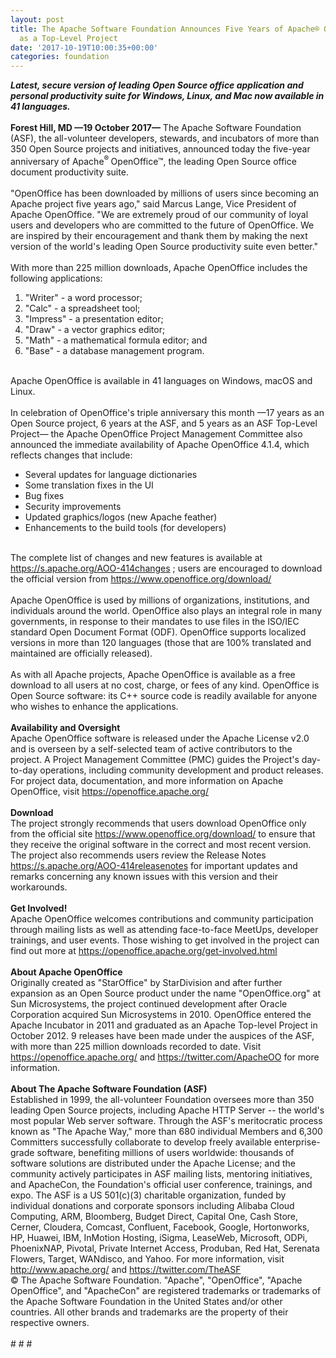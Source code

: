 ```yaml
---
layout: post
title: The Apache Software Foundation Announces Five Years of Apache® OpenOffice™
  as a Top-Level Project
date: '2017-10-19T10:00:35+00:00'
categories: foundation
---
```

<div><strong><em>Latest, secure version of leading Open Source office application and personal productivity suite for Windows, Linux, and Mac now available in 41 languages.</em></strong></div> 
  <div><strong><br /></strong></div> 
  <div><strong>Forest Hill, MD —19 October 2017—</strong> The Apache Software Foundation (ASF), the all-volunteer developers, stewards, and incubators of more than 350 Open Source projects and initiatives, announced today the five-year anniversary of Apache<sup>®&nbsp;</sup>OpenOffice™, the leading Open Source office document productivity suite.</div> 
  <div><br /></div> 
  <div>&quot;OpenOffice has been downloaded by millions of users since becoming an Apache project five years ago,&quot; said Marcus Lange, Vice President of Apache OpenOffice. &quot;We are extremely proud of our community of loyal users and developers who are committed to the future of OpenOffice. We are inspired by their encouragement and thank them by making the next version of the world's leading Open Source productivity suite even better.&quot;</div> 
  <div><br /></div> 
  <div>With more than 225 million downloads, Apache OpenOffice includes the following applications:</div> 
  <div> 
    <ol> 
      <li>&quot;Writer&quot; - a word processor;</li> 
      <li>&quot;Calc&quot; - a spreadsheet tool;</li> 
      <li>&quot;Impress&quot; - a presentation editor;</li> 
      <li>&quot;Draw&quot; - a vector graphics editor;&nbsp;</li> 
      <li>&quot;Math&quot; - a mathematical formula editor; and&nbsp;</li> 
      <li>&quot;Base&quot; - a database management program.&nbsp;</li> 
    </ol> 
  </div> 
  <div><br /></div> 
  <div>Apache OpenOffice is available in 41 languages on Windows, macOS and Linux.</div> 
  <div><br /></div> 
  <div>In celebration of OpenOffice's triple anniversary this month —17 years as an Open Source project, 6 years at the ASF, and 5 years as an ASF Top-Level Project— the Apache OpenOffice Project Management Committee also announced the immediate availability of Apache OpenOffice 4.1.4, which reflects changes that include:</div> 
  <div> 
    <ul> 
      <li>Several updates for language dictionaries</li> 
      <li>Some translation fixes in the UI</li> 
      <li>Bug fixes</li> 
      <li>Security improvements</li> 
      <li>Updated graphics/logos (new Apache feather)</li> 
      <li>Enhancements to the build tools (for developers)</li> 
    </ul> 
  </div> 
  <div><br /></div> 
  <div>The complete list of changes and new features is available at <a href="https://s.apache.org/AOO-414changes">https://s.apache.org/AOO-414changes</a> ; users are encouraged to download the official version from <a href="https://www.openoffice.org/download/">https://www.openoffice.org/download/</a></div> 
  <div><br /></div> 
  <div>Apache OpenOffice is used by millions of organizations, institutions, and individuals around the world. OpenOffice also plays an integral role in many governments, in response to their mandates to use files in the ISO/IEC standard Open Document Format (ODF). OpenOffice supports localized versions in more than 120 languages (those that are 100% translated and maintained are officially released).</div> 
  <div><br /></div> 
  <div>As with all Apache projects, Apache OpenOffice is available as a free download to all users at no cost, charge, or fees of any kind. OpenOffice is Open Source software: its C++ source code is readily available for anyone who wishes to enhance the applications.</div> 
  <div><br /></div> 
  <div><strong>Availability and Oversight</strong></div> 
  <div>Apache OpenOffice software is released under the Apache License v2.0 and is overseen by a self-selected team of active contributors to the project. A Project Management Committee (PMC) guides the Project's day-to-day operations, including community development and product releases. For project data, documentation, and more information on Apache OpenOffice, visit <a href="https://openoffice.apache.org/">https://openoffice.apache.org/</a></div> 
  <div><br /></div> 
  <div><strong>Download</strong></div> 
  <div>The project strongly recommends that users download OpenOffice only from the official site <a href="https://www.openoffice.org/download/">https://www.openoffice.org/download/</a> to ensure that they receive the original software in the correct and most recent version. The project also recommends users review the Release Notes <a href="https://s.apache.org/AOO-414releasenotes">https://s.apache.org/AOO-414releasenotes</a> for important updates and remarks concerning any known issues with this version and their workarounds.</div> 
  <div><br /></div> 
  <div><strong>Get Involved!</strong></div> 
  <div>Apache OpenOffice welcomes contributions and community participation through mailing lists as well as attending face-to-face MeetUps, developer trainings, and user events. Those wishing to get involved in the project can find out more at <a href="https://openoffice.apache.org/get-involved.html">https://openoffice.apache.org/get-involved.html</a></div> 
  <div><br /></div> 
  <div><strong>About Apache OpenOffice</strong></div> 
  <div>Originally created as &quot;StarOffice&quot; by StarDivision and after further expansion as an Open Source product under the name &quot;OpenOffice.org&quot; at Sun Microsystems, the project continued development after Oracle Corporation acquired Sun Microsystems in 2010. OpenOffice entered the Apache Incubator in 2011 and graduated as an Apache Top-level Project in October 2012. 9 releases have been made under the auspices of the ASF, with more than 225 million downloads recorded to date. Visit <a href="https://openoffice.apache.org/">https://openoffice.apache.org/</a> and <a href="https://twitter.com/ApacheOO">https://twitter.com/ApacheOO</a> for more information.</div> 
  <div><br /></div> 
  <div><strong>About The Apache Software Foundation (ASF)</strong></div> 
  <div>Established in 1999, the all-volunteer Foundation oversees more than 350 leading Open Source projects, including Apache HTTP Server -- the world's most popular Web server software. Through the ASF's meritocratic process known as &quot;The Apache Way,&quot; more than 680 individual Members and 6,300 Committers successfully collaborate to develop freely available enterprise-grade software, benefiting millions of users worldwide: thousands of software solutions are distributed under the Apache License; and the community actively participates in ASF mailing lists, mentoring initiatives, and ApacheCon, the Foundation's official user conference, trainings, and expo. The ASF is a US 501(c)(3) charitable organization, funded by individual donations and corporate sponsors including Alibaba Cloud Computing, ARM, Bloomberg, Budget Direct, Capital One, Cash Store, Cerner, Cloudera, Comcast, Confluent, Facebook, Google, Hortonworks, HP, Huawei, IBM, InMotion Hosting, iSigma, LeaseWeb, Microsoft, ODPi, PhoenixNAP, Pivotal, Private Internet Access, Produban, Red Hat, Serenata Flowers, Target, WANdisco, and Yahoo. For more information, visit <a href="http://www.apache.org/">http://www.apache.org/</a> and <a href="https://twitter.com/TheASF">https://twitter.com/TheASF</a></div> 
  <div> </div> 
  <div>© The Apache Software Foundation. &quot;Apache&quot;, &quot;OpenOffice&quot;, &quot;Apache OpenOffice&quot;, and &quot;ApacheCon&quot; are registered trademarks or trademarks of the Apache Software Foundation in the United States and/or other countries. All other brands and trademarks are the property of their respective owners.</div> 
  <div><br /></div> 
  <div># # #</div>
